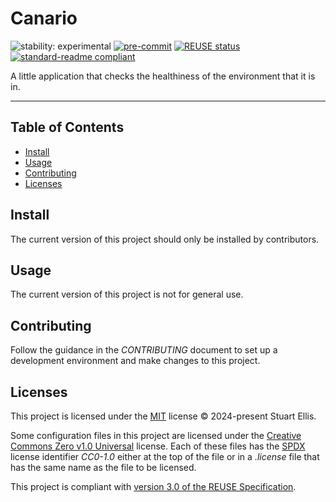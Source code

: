<!--
SPDX-FileCopyrightText: 2024-present Stuart Ellis <stuart@stuartellis.name>

SPDX-License-Identifier: MIT
-->

# Canario

![stability: experimental](https://img.shields.io/badge/stability-experimental-orange) [![pre-commit](https://img.shields.io/badge/pre--commit-enabled-brightgreen?logo=pre-commit)](https://github.com/pre-commit/pre-commit) [![REUSE status](https://api.reuse.software/badge/github.com/stuartellis/canario)](https://api.reuse.software/info/github.com/stuartellis/canario) [![standard-readme compliant](https://img.shields.io/badge/readme%20style-standard-brightgreen.svg?style=flat-square)](https://github.com/RichardLitt/standard-readme)

A little application that checks the healthiness of the environment that it is in.

-----

## Table of Contents

- [Install](#install)
- [Usage](#usage)
- [Contributing](#contributing)
- [Licenses](#licenses)

## Install

The current version of this project should only be installed by contributors.

## Usage

The current version of this project is not for general use.

## Contributing

Follow the guidance in the *CONTRIBUTING* document to set up a development environment and make changes to this project.

## Licenses

This project is licensed under the [MIT](https://spdx.org/licenses/MIT.html) license © 2024-present Stuart Ellis.

Some configuration files in this project are licensed under the [Creative Commons Zero v1.0 Universal](https://creativecommons.org/publicdomain/zero/1.0/) license. Each of these files has the [SPDX](https://spdx.dev/) license identifier *CC0-1.0* either at the top of the file or in a *.license* file that has the same name as the file to be licensed.

This project is compliant with [version 3.0 of the REUSE Specification](https://reuse.software/spec/).
